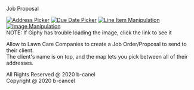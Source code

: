 Job Proposal

[![Address Picker](https://media.giphy.com/media/dyvj1gBn4HYBfVDrpr/giphy.gif)](https://media.giphy.com/media/dyvj1gBn4HYBfVDrpr/giphy.gif)
[![Due Date Picker](https://media.giphy.com/media/VJYrbNGSMxUZ38RuU9/giphy.gif)](https://media.giphy.com/media/VJYrbNGSMxUZ38RuU9/giphy.gif)
[![Line Item Manipulation](https://media.giphy.com/media/UvK4kZ48BSmlVhiFQp/giphy.gif)](https://media.giphy.com/media/UvK4kZ48BSmlVhiFQp/giphy.gif)
[![Image Manipulation](https://media.giphy.com/media/fsaqYZsD0P0x600rE1/giphy.gif)](https://media.giphy.com/media/fsaqYZsD0P0x600rE1/giphy.gif) \
NOTE: If Giphy has trouble loading the image, click the link to see it

Allow to Lawn Care Companies to create a Job Order/Proposal to send to their client. \
The client's name is on top, and the map lets you pick between all of their addresses.

All Rights Reserved @ 2020 b-canel \
Copyright @ 2020 b-cancel
